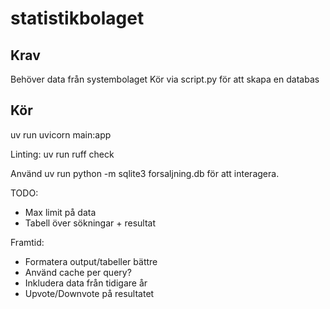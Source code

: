 # statistikbolaget

## Krav
Behöver data från systembolaget
Kör via script.py för att skapa en databas

## Kör
uv run uvicorn main:app

Linting: uv run ruff check

Använd uv run python -m sqlite3 forsaljning.db för att interagera.

TODO:
- Max limit på data
- Tabell över sökningar + resultat

Framtid:
- Formatera output/tabeller bättre
- Använd cache per query?
- Inkludera data från tidigare år
- Upvote/Downvote på resultatet
